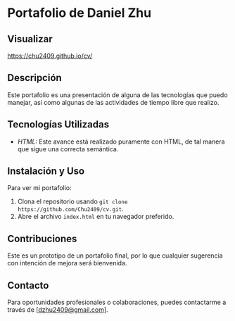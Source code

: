 # Portafolio de Daniel Zhu

## Visualizar
https://chu2409.github.io/cv/

## Descripción

Este portafolio es una presentación de alguna de las tecnologías que puedo manejar, así como algunas de las actividades de tiempo libre que realizo.

## Tecnologías Utilizadas

- *HTML:* Este avance está realizado puramente con HTML, de tal manera que sigue una correcta semántica.
  
## Instalación y Uso

Para ver mi portafolio:
1. Clona el repositorio usando `git clone https://github.com/Chu2409/cv.git`.
2. Abre el archivo `index.html` en tu navegador preferido.

## Contribuciones

Este es un prototipo de un portafolio final, por lo que cualquier sugerencia con intención de mejora será bienvenida.

## Contacto

Para oportunidades profesionales o colaboraciones, puedes contactarme a través de [dzhu2409@gmail.com].
